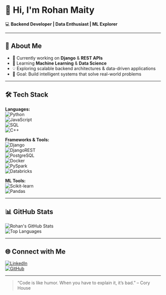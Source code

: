 # 👋 Hi, I'm Rohan Maity  

💻 **Backend Developer | Data Enthusiast | ML Explorer**  

---

## 🚀 About Me
- 🔭 Currently working on **Django** & **REST APIs**
- 🌱 Learning **Machine Learning** & **Data Science**
- 💡 Exploring scalable backend architectures & data-driven applications
- 📌 Goal: Build intelligent systems that solve real-world problems

---

## 🛠️ Tech Stack

**Languages:**  
![Python](https://img.shields.io/badge/Python-3776AB?style=for-the-badge&logo=python&logoColor=white)  
![JavaScript](https://img.shields.io/badge/JavaScript-F7DF1E?style=for-the-badge&logo=javascript&logoColor=black)  
![SQL](https://img.shields.io/badge/SQL-336791?style=for-the-badge&logo=postgresql&logoColor=white)  
![C++](https://img.shields.io/badge/C++-00599C?style=for-the-badge&logo=cplusplus&logoColor=white)  


**Frameworks & Tools:**  
![Django](https://img.shields.io/badge/Django-092E20?style=for-the-badge&logo=django&logoColor=white)  
![DjangoREST](https://img.shields.io/badge/DRF-FF1709?style=for-the-badge&logo=django&logoColor=white&color=FF1709&labelColor=grey)  
![PostgreSQL](https://img.shields.io/badge/PostgreSQL-316192?style=for-the-badge&logo=postgresql&logoColor=white)  
![Docker](https://img.shields.io/badge/Docker-2496ED?style=for-the-badge&logo=docker&logoColor=white)  
![PySpark](https://img.shields.io/badge/PySpark-E25A1C?style=for-the-badge&logo=apache-spark&logoColor=white)  
![Databricks](https://img.shields.io/badge/Databricks-FF3621?style=for-the-badge&logo=databricks&logoColor=white)  


**ML Tools:**  
![Scikit-learn](https://img.shields.io/badge/scikit--learn-F7931E?style=for-the-badge&logo=scikit-learn&logoColor=white)  
![Pandas](https://img.shields.io/badge/pandas-150458?style=for-the-badge&logo=pandas&logoColor=white)  

---

## 📊 GitHub Stats
![Rohan's GitHub Stats](https://github-readme-stats.vercel.app/api?username=PxstaBxlls&show_icons=true&theme=radical)  
![Top Languages](https://github-readme-stats.vercel.app/api/top-langs/?username=PxstaBxlls&layout=compact&theme=radical)  

---

## 🌐 Connect with Me
[![LinkedIn](https://img.shields.io/badge/LinkedIn-0A66C2?style=for-the-badge&logo=linkedin&logoColor=white)](https://www.linkedin.com/in/rohanmaity/)  
[![GitHub](https://img.shields.io/badge/GitHub-100000?style=for-the-badge&logo=github&logoColor=white)](https://github.com/PxstaBxlls)  

---

> “Code is like humor. When you have to explain it, it’s bad.” – Cory House
